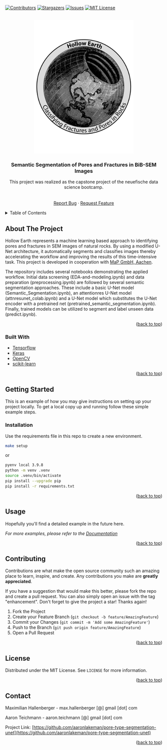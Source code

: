 <div id="top"></div>
<!-- PROJECT SHIELDS -->
<!--
*** I'm using markdown "reference style" links for readability.
*** Reference links are enclosed in brackets [ ] instead of parentheses ( ).
*** See the bottom of this document for the declaration of the reference variables
*** for contributors-url, forks-url, etc. This is an optional, concise syntax you may use.
*** https://www.markdownguide.org/basic-syntax/#reference-style-links
-->

[![Contributors][contributors-shield]][contributors-url]
[![Stargazers][stars-shield]][stars-url]
[![Issues][issues-shield]][issues-url]
[![MIT License][license-shield]][license-url]

<!-- PROJECT LOGO -->
<br />
<div align="center">
  <a href="https://github.com/aaronlakeman/pore-type-segmentation-unet">
    <img src="images/logo.png" alt="Logo" width="320" height="426">
  </a>

<h3 align="center">Semantic Segmentation of Pores and Fractures in BiB-SEM Images</h3>

  <p align="center">
    This project was realized as the capstone project of the neuefische data science bootcamp.
    <br />
    <br />
    <br />
      <a href="https://github.com/aaronlakeman/pore-type-segmentation-unet/issues">Report Bug</a>
    ·
    <a href="https://github.com/aaronlakeman/pore-type-segmentation-unet/issues">Request Feature</a>
  </p>
</div>

<!-- TABLE OF CONTENTS -->
<details>
  <summary>Table of Contents</summary>
  <ol>
    <li>
      <a href="#about-the-project">About The Project</a>
      <ul>
        <li><a href="#built-with">Built With</a></li>
      </ul>
    </li>
    <li>
      <a href="#getting-started">Getting Started</a>
      <ul>
        <li><a href="#prerequisites">Prerequisites</a></li>
        <li><a href="#installation">Installation</a></li>
      </ul>
    </li>
    <li><a href="#usage">Usage</a></li>
    <li><a href="#contributing">Contributing</a></li>
    <li><a href="#license">License</a></li>
    <li><a href="#contact">Contact</a></li>
    <li><a href="#acknowledgments">Acknowledgments</a></li>
  </ol>
</details>

<!-- ABOUT THE PROJECT -->

## About The Project

Hollow Earth represents a machine learning based approach to identifying pores and fractures in SEM images of natural rocks. By using a modified U-Net architecture, it automatically segments and classifies images thereby accelerating the workflow and improving the results of this time-intensive task. This project is developed in cooperation with [MaP GmbH, Aachen](https://www.m-a-p.expert/).

The repository includes several notebooks demonstrating the applied workflow. Initial data screening (EDA-and-modeling.ipynb) and data preparation (preprocessing.ipynb) are followed by several semantic segmentation approaches. These include a basic U-Net model (Semantic_Segmentation.ipynb), an attentionres U-Net model (attnresunet_colab.ipynb) and a U-Net model which substitutes the U-Net encoder with a pretrained net (pretrained_semantic_segmentation.ipynb). Finally, trained models can be utilized to segment and label unseen data (predict.ipynb).

<p align="right">(<a href="#top">back to top</a>)</p>

### Built With

- [Tensorflow](https://www.tensorflow.org/)
- [Keras](https://keras.io/)
- [OpenCV](https://opencv.org/)
- [scikit-learn](https://scikit-learn.org/)

<p align="right">(<a href="#top">back to top</a>)</p>

<!-- GETTING STARTED -->

## Getting Started

This is an example of how you may give instructions on setting up your project locally.
To get a local copy up and running follow these simple example steps.

### Installation

Use the requirements file in this repo to create a new environment.

```BASH
make setup
```

or

```BASH
pyenv local 3.9.8
python -m venv .venv
source .venv/bin/activate
pip install --upgrade pip
pip install -r requirements.txt
```

<p align="right">(<a href="#top">back to top</a>)</p>

<!-- USAGE EXAMPLES -->

## Usage

Hopefully you'll find a detailed example in the future here.

_For more examples, please refer to the [Documentation](https://example.com)_

<p align="right">(<a href="#top">back to top</a>)</p>

<!-- CONTRIBUTING -->

## Contributing

Contributions are what make the open source community such an amazing place to learn, inspire, and create. Any contributions you make are **greatly appreciated**.

If you have a suggestion that would make this better, please fork the repo and create a pull request. You can also simply open an issue with the tag "enhancement".
Don't forget to give the project a star! Thanks again!

1. Fork the Project
2. Create your Feature Branch (`git checkout -b feature/AmazingFeature`)
3. Commit your Changes (`git commit -m 'Add some AmazingFeature'`)
4. Push to the Branch (`git push origin feature/AmazingFeature`)
5. Open a Pull Request

<p align="right">(<a href="#top">back to top</a>)</p>

<!-- LICENSE -->

## License

Distributed under the MIT License. See `LICENSE` for more information.

<p align="right">(<a href="#top">back to top</a>)</p>

<!-- CONTACT -->

## Contact

Maximilian Hallenberger - max.hallenberger [@] gmail [dot] com

Aaron Teichmann - aaron.teichmann [@] gmail [dot] com

Project Link: [https://github.com/aaronlakeman/pore-type-segmentation-unet](https://github.com/aaronlakeman/pore-type-segmentation-unet)

<p align="right">(<a href="#top">back to top</a>)</p>

<!-- ACKNOWLEDGMENTS -->

<!-- MARKDOWN LINKS & IMAGES -->
<!-- https://www.markdownguide.org/basic-syntax/#reference-style-links -->

[contributors-shield]: https://img.shields.io/github/contributors/aaronlakeman/pore-type-segmentation-unet.svg?style=for-the-badge
[contributors-url]: https://github.com/aaronlakeman/pore-type-segmentation-unet/graphs/contributors
[forks-shield]: https://img.shields.io/github/forks/aaronlakeman/pore-type-segmentation-unet.svg?style=for-the-badge
[forks-url]: hhttps://github.com/aaronlakeman/pore-type-segmentation-unet/network/members
[stars-shield]: https://img.shields.io/github/stars/aaronlakeman/pore-type-segmentation-unet.svg?style=for-the-badge
[stars-url]: https://github.com/aaronlakeman/pore-type-segmentation-unet/stargazers
[issues-shield]: https://img.shields.io/github/issues/aaronlakeman/pore-type-segmentation-unet.svg?style=for-the-badge
[issues-url]: https://github.com/aaronlakeman/pore-type-segmentation-unet/issues
[license-shield]: https://img.shields.io/github/license/aaronlakeman/pore-type-segmentation-unet.svg?style=for-the-badge
[license-url]: https://github.com/aaronlakeman/pore-type-segmentation-unet/blob/master/LICENSE.txt
[linkedin-shield]: https://img.shields.io/badge/-LinkedIn-black.svg?style=for-the-badge&logo=linkedin&colorB=555
[linkedin-url]: https://linkedin.com/in/maximilian-hallenberger-68824b230
[product-screenshot]: images/screenshot.png
